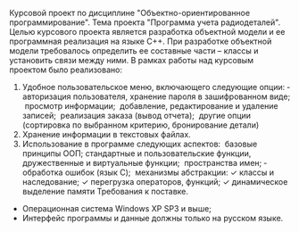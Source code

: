 Курсовой проект по дисциплине "Объектно-ориентированное программирование". 
Тема проекта "Программа учета радиодеталей". 
Целью курсового проекта является разработка объектной модели и ее программная реализация на языке C++. При разработке объектной модели требовалось определить ее составные части – классы и установить связи между ними.
В рамках работы над курсовым проектом было реализовано:
1) Удобное пользовательское меню, включающего следующие опции:
­ авторизация пользователя, хранение пароля в зашифрованном виде; 
­ просмотр информации;
­ добавление, редактирование и удаление записей;
­ реализация заказа (вывод отчета);
­ другие опции (сортировка по выбранном критерию, бронирование детали)
2) Хранение информации в текстовых файлах.
3) Использование в программе следующих аспектов:
­ базовые принципы ООП;
­ стандартные и пользовательские функции, дружественные и виртуальные 
функции; 
­ пространства имен;
­ обработка ошибок (язык С);
­ механизмы абстракции: 
✓ классы и наследование;
✓ перегрузка операторов, функций;
✓ динамическое выделение памяти
Требования к поставке.
- Операционная система Windows XP SP3 и выше;
- Интерфейс программы и данные должны только на русском языке.
